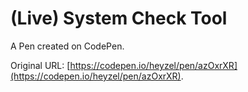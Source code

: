 # (Live) System Check Tool

A Pen created on CodePen.

Original URL: [https://codepen.io/heyzel/pen/azOxrXR](https://codepen.io/heyzel/pen/azOxrXR).

